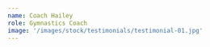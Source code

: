 ```yaml
---
name: Coach Hailey
role: Gymnastics Coach
image: '/images/stock/testimonials/testimonial-01.jpg'
---
```

